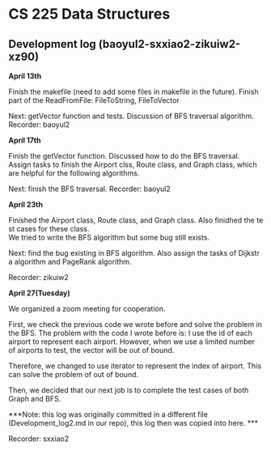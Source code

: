# CS 225 Data Structures
## Development log (baoyul2-sxxiao2-zikuiw2-xz90)

**April 13th**

Finish the makefile (need to add some files in makefile in the future).
Finish part of the ReadFromFile: FileToString, FileToVector

Next: getVector function and tests. Discussion of BFS traversal algorithm.
Recorder: baoyul2

**April 17th**

Finish the getVector function. Discussed how to do the BFS traversal. 
Assign tasks to finish the Airport clss, Route class, and Graph class, which are helpful for the following algorithms. 

Next: finish the BFS traversal. 
Recorder: baoyul2


**April 23th**

Finished the Airport class, Route class, and Graph class. Also finidhed the test cases for these class.
We tried to write the BFS algorithm but some bug still exists.

Next: find the bug existing in BFS algorithm. Also assign the tasks of Dijkstra algorithm and PageRank algorithm.

Recorder: zikuiw2


**April 27(Tuesday)**

We organized a zoom meeting for cooperation. 

First, we check the previous code we wrote before and solve the problem in the BFS. 
The problem with the code I wrote before is: 
I use the id of each airport to represent each airport. 
However, when we use a limited number of airports to test, the vector will be out of bound.

Therefore, we changed to use iterator to represent the index of airport. This can solve the problem of out of bound.

Then, we decided that our next job is to complete the test cases of both Graph and BFS.

***Note: this log was originally committed in a different file (Development_log2.md in our repo), this log then was copied into here. ***

Recorder: sxxiao2